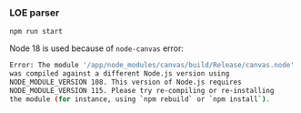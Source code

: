 ### LOE parser

`npm run start`

Node 18 is used because of `node-canvas` error:

```bash
Error: The module '/app/node_modules/canvas/build/Release/canvas.node'
was compiled against a different Node.js version using
NODE_MODULE_VERSION 108. This version of Node.js requires
NODE_MODULE_VERSION 115. Please try re-compiling or re-installing
the module (for instance, using `npm rebuild` or `npm install`).
```